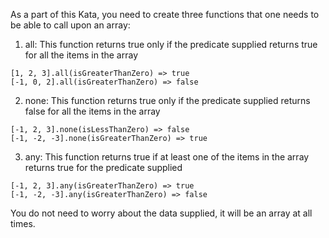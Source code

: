 As a part of this Kata, you need to create three functions that one needs to be able to call upon an array:

1. all:
This function returns true only if the predicate supplied returns true for all the items in the array
```
[1, 2, 3].all(isGreaterThanZero) => true
[-1, 0, 2].all(isGreaterThanZero) => false
```
2. none:
This function returns true only if the predicate supplied returns false for all the items in the array
```
[-1, 2, 3].none(isLessThanZero) => false
[-1, -2, -3].none(isGreaterThanZero) => true
```
3. any:
This function returns true if at least one of the items in the array returns true for the predicate supplied
```
[-1, 2, 3].any(isGreaterThanZero) => true
[-1, -2, -3].any(isGreaterThanZero) => false
```

You do not need to worry about the data supplied, it will be an array at all times.
